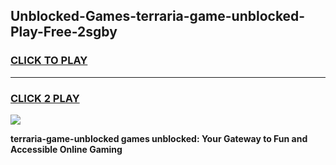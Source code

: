 
## Unblocked-Games-terraria-game-unblocked-Play-Free-2sgby
<h3>
<a href="https://premium76.site?title=terraria-game-unblocked&ref=10A">CLICK TO PLAY</a></h3>
<hr>

<h3>
<a href="https://premium76.site?title=terraria-game-unblocked&ref=10A">CLICK 2 PLAY</a>
  
</h3>

<a href="https://premium76.site?title=terraria-game-unblocked&ref=10A"><img src="https://clearcache.store/games.png"></a>


**terraria-game-unblocked games unblocked: Your Gateway to Fun and Accessible Online Gaming**
